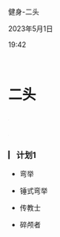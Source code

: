 健身-二头

2023年5月1日

19:42

 

**二头**
========

![](../../../../assets/005_健身-二头_000.png)

![](../../../../assets/005_健身-二头_000.png)

### **▏​计划1**

-   弯举

-   锤式弯举

-   传教士

-   碎颅者
